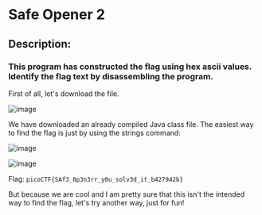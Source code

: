 # Safe Opener 2
## Description: 
### This program has constructed the flag using hex ascii values. Identify the flag text by disassembling the program.

First of all, let's download the file.

![image](https://github.com/itguy19/picoCTF-Writeups/assets/125930481/613f9393-3f93-4b1c-acf5-8360991b2176)

We have downloaded an already compiled Java class file.
The easiest way to find the flag is just by using the strings command:

![image](https://github.com/itguy19/picoCTF-Writeups/assets/125930481/b97f36a7-d253-4c28-b6c4-736781765a76)

![image](https://github.com/itguy19/picoCTF-Writeups/assets/125930481/d8d08bd5-7d7e-4899-ac6c-8f34d13a1980)

Flag: `picoCTF{SAf3_0p3n3rr_y0u_solv3d_it_b427942b}`

But because we are cool and I am pretty sure that this isn't the intended way to find the flag, let's try another way, just for fun!
